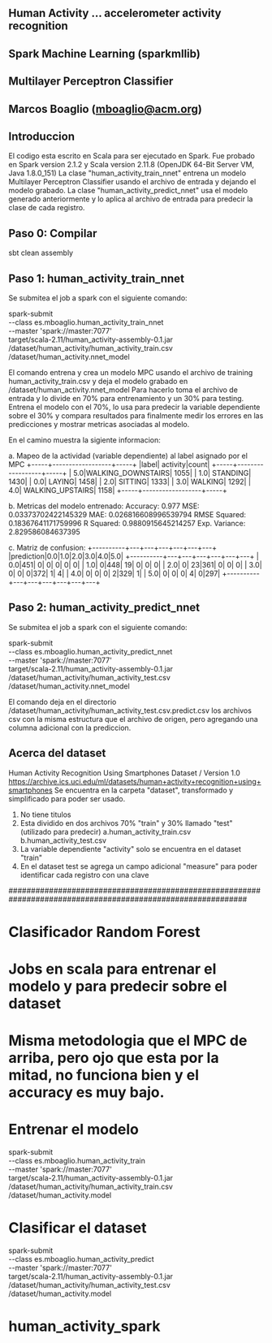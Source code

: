 ##
## Human Activity ... accelerometer activity recognition
##
## Spark Machine Learning (sparkmllib)
## Multilayer Perceptron Classifier
##
## Marcos Boaglio (mboaglio@acm.org)
##


## Introduccion
El codigo esta escrito en Scala para ser ejecutado en Spark.
Fue probado en Spark version 2.1.2 y Scala version 2.11.8 (OpenJDK 64-Bit Server VM, Java 1.8.0_151)
La clase "human_activity_train_nnet" entrena un modelo Multilayer Perceptron Classifier usando el archivo de entrada
y dejando el modelo grabado. La clase "human_activity_predict_nnet" usa el modelo generado anteriormente y lo aplica al
archivo de entrada para predecir la clase de cada registro.


## Paso 0: Compilar
sbt clean assembly


## Paso 1: human_activity_train_nnet
Se submitea el job a spark con el siguiente comando:

spark-submit \
  --class es.mboaglio.human_activity_train_nnet \
  --master 'spark://master:7077' \
  target/scala-2.11/human_activity-assembly-0.1.jar \
  /dataset/human_activity/human_activity_train.csv \
  /dataset/human_activity.nnet_model

El comando entrena y crea un modelo MPC usando el archivo de training human_activity_train.csv y deja el modelo
grabado en /dataset/human_activity.nnet_model
Para hacerlo toma el archivo de entrada y lo divide en 70% para entrenamiento y un 30% para testing.
Entrena el modelo con el 70%, lo usa para predecir la variable dependiente sobre el 30% y compara resultados
para finalmente medir los errores en las predicciones y mostrar metricas asociadas al modelo.

En el camino muestra la sigiente informacion:

a. Mapeo de la actividad (variable dependiente) al label asignado por el MPC
+-----+------------------+-----+
|label|          activity|count|
+-----+------------------+-----+
|  5.0|WALKING_DOWNSTAIRS| 1055|
|  1.0|          STANDING| 1430|
|  0.0|            LAYING| 1458|
|  2.0|           SITTING| 1333|
|  3.0|           WALKING| 1292|
|  4.0|  WALKING_UPSTAIRS| 1158|
+-----+------------------+-----+


b. Metricas del modelo entrenado:
Accuracy: 0.977
MSE:           0.03373702422145329
MAE:           0.026816608996539794
RMSE Squared:  0.18367641171759996
R Squared:     0.9880915645214257
Exp. Variance: 2.829586084637395


c. Matriz de confusion:
+----------+---+---+---+---+---+---+
|prediction|0.0|1.0|2.0|3.0|4.0|5.0|
+----------+---+---+---+---+---+---+
|       0.0|451|  0|  0|  0|  0|  0|
|       1.0|  0|448| 19|  0|  0|  0|
|       2.0|  0| 23|361|  0|  0|  0|
|       3.0|  0|  0|  0|372|  1|  4|
|       4.0|  0|  0|  0|  2|329|  1|
|       5.0|  0|  0|  0|  4|  0|297|
+----------+---+---+---+---+---+---+


## Paso 2: human_activity_predict_nnet
Se submitea el job a spark con el siguiente comando:

spark-submit \
  --class es.mboaglio.human_activity_predict_nnet \
  --master 'spark://master:7077' \
  target/scala-2.11/human_activity-assembly-0.1.jar \
  /dataset/human_activity/human_activity_test.csv \
  /dataset/human_activity.nnet_model

El comando deja en el directorio /dataset/human_activity/human_activity_test.csv.predict.csv los archivos csv con
la misma estructura que el archivo de origen, pero agregando una columna adicional con la prediccion.


## Acerca del dataset
Human Activity Recognition Using Smartphones Dataset / Version 1.0
https://archive.ics.uci.edu/ml/datasets/human+activity+recognition+using+smartphones
Se encuentra en la carpeta "dataset", transformado y simplificado para poder ser usado.
1. No tiene titulos
2. Esta dividido en dos archivos 70% "train" y 30% llamado "test" (utilizado para predecir)
    a.human_activity_train.csv
    b.human_activity_test.csv
3. La variable dependiente "activity" solo se encuentra en el dataset "train"
4. En el dataset test se agrega un campo adicional "measure" para poder identificar cada registro con una clave


#############################################################################################################
# Clasificador Random Forest
# Jobs en scala para entrenar el modelo y para predecir sobre el dataset
# Misma metodologia que el MPC de arriba, pero ojo que esta por la mitad, no funciona bien y el accuracy es muy bajo.

# Entrenar el modelo
spark-submit \
  --class es.mboaglio.human_activity_train \
  --master 'spark://master:7077' \
  target/scala-2.11/human_activity-assembly-0.1.jar \
  /dataset/human_activity/human_activity_train.csv \
  /dataset/human_activity.model

# Clasificar el dataset
spark-submit \
  --class es.mboaglio.human_activity_predict \
  --master 'spark://master:7077' \
  target/scala-2.11/human_activity-assembly-0.1.jar \
  /dataset/human_activity/human_activity_test.csv \
  /dataset/human_activity.model

# human_activity_spark
